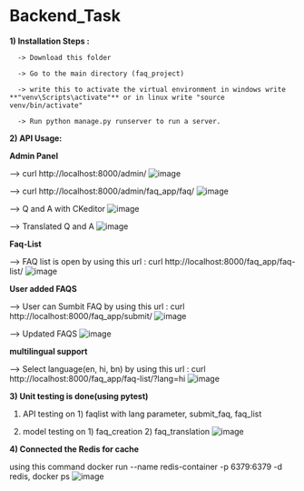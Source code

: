 # Backend_Task 


**1) Installation Steps :**
   
      -> Download this folder
      
      -> Go to the main directory (faq_project)
      
      -> write this to activate the virtual environment in windows write **"venv\Scripts\activate"** or in linux write "source venv/bin/activate"
      
      -> Run python manage.py runserver to run a server.

**2) API Usage:**
   
   **Admin Panel**
   
   --> curl http://localhost:8000/admin/
   ![image](https://github.com/user-attachments/assets/9947f9bc-9d65-484a-8053-a62a00883726)

  --> curl http://localhost:8000/admin/faq_app/faq/
   ![image](https://github.com/user-attachments/assets/b4d83a6d-0aab-4867-bd38-5b731d7ff693)
   
  -->  Q and A with CKeditor
   ![image](https://github.com/user-attachments/assets/efa3c23a-bf16-4434-bb73-f22c63ed27cf)
   
   --> Translated Q and A
   ![image](https://github.com/user-attachments/assets/27105d92-5914-40ed-b2bf-43924f397814)

   
   **Faq-List**

   --> FAQ list is open by using this url :  curl http://localhost:8000/faq_app/faq-list/
   ![image](https://github.com/user-attachments/assets/527a2977-28d5-4a4b-88cb-5973ddc79f4c)


   **User added FAQS**
   
   --> User can Sumbit FAQ by using this url : curl http://localhost:8000/faq_app/submit/
   ![image](https://github.com/user-attachments/assets/3799bf14-2032-4ed1-9581-98068d2a5b5b)

   --> Updated FAQS 
   ![image](https://github.com/user-attachments/assets/c0b32f42-a42e-4837-9b7d-4acbc447d2ac)

   **multilingual support** 
   
   --> Select language(en, hi, bn) by using this url : curl http://localhost:8000/faq_app/faq-list/?lang=hi
   ![image](https://github.com/user-attachments/assets/4e742c05-9fe7-4eb6-8ec5-dbe8f4e91298)


**3) Unit testing is done(using pytest)**
   
   1) API testing on 1) faqlist with lang parameter, submit_faq, faq_list
      
   2) model testing on 1) faq_creation 2) faq_translation
   ![image](https://github.com/user-attachments/assets/bf9ee7ad-cc5a-4336-9423-0b48bacba0be)

**4) Connected the Redis for cache**

   using this command docker run --name redis-container -p 6379:6379 -d redis, docker ps
![image](https://github.com/user-attachments/assets/d0da5b77-7060-4658-a0ee-bf1c04113c09)







   






